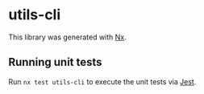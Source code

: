 # utils-cli

This library was generated with [Nx](https://nx.dev).

## Running unit tests

Run `nx test utils-cli` to execute the unit tests via [Jest](https://jestjs.io).
